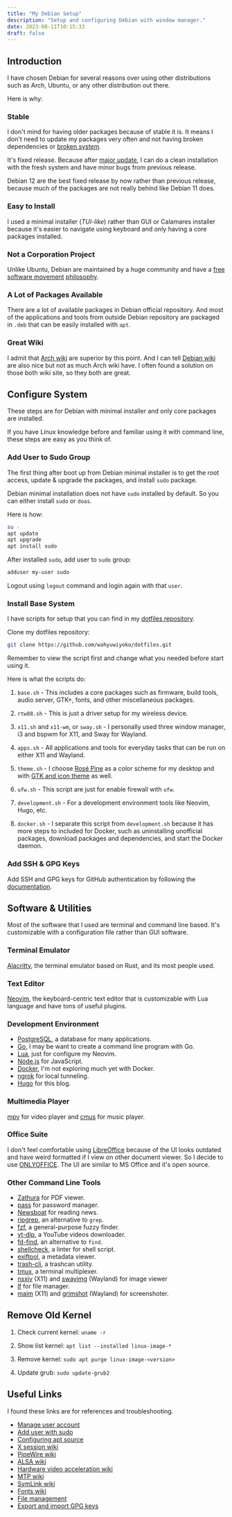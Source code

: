 ```yaml
---
title: "My Debian Setup"
description: "Setup and configuring Debian with window manager."
date: 2023-08-11T10:15:33
draft: false
---
```


## Introduction

I have chosen Debian for several reasons over using other
distributions such as Arch, Ubuntu, or any other distribution out there.

Here is why:

### Stable

I don't mind for having older packages because of stable it is. It means I
don't need to update my packages very often and not having broken dependencies
or [broken system](https://wiki.debian.org/DontBreakDebian).

It's fixed release. Because after
[major update](https://wiki.debian.org/DebianReleases), I can do a
clean installation with the fresh system and have minor bugs from
previous release.

Debian 12 are the best fixed release by now rather than previous release,
because much of the packages are not really behind like Debian 11 does.

### Easy to Install

I used a minimal installer (_TUI-like_) rather than GUI or Calamares installer
because it's easier to navigate using keyboard and only having a core packages
installed.

### Not a Corporation Project

Unlike Ubuntu, Debian are maintained by a huge community and have a
[free software movement](https://www.gnu.org/philosophy/free-software-intro.html)
[philosophy](https://www.debian.org/intro/philosophy).

### A Lot of Packages Available

There are a lot of available packages in Debian official repository. And most
of the applications and tools from outside Debian repository are packaged in
`.deb` that can be easily installed with `apt`.

### Great Wiki

I admit that [Arch wiki](https://wiki.archlinux.org/) are superior by this
point. And I can tell [Debian wiki](https://wiki.debian.org/) are also nice
but not as much Arch wiki have. I often found a solution on those both
wiki site, so they both are great.

## Configure System

These steps are for Debian with minimal installer and only core packages are
installed.

If you have Linux knowledge before and familiar using it with command line,
these steps are easy as you think of.

### Add User to Sudo Group

The first thing after boot up from Debian minimal installer is to get
the root access, update & upgrade the packages, and install `sudo` package.

Debian minimal installation does not have `sudo` installed by default.
So you can either install `sudo` or `doas`.

Here is how:

```sh
su -
apt update
apt upgrade
apt install sudo
```

After installed `sudo`, add user to `sudo` group:

```sh
adduser my-user sudo
```

Logout using `logout` command and login again with that `user`.

### Install Base System

I have scripts for setup that you can find in my
[dotfiles repository](https://github.com/wahyuwiyoko/dotfiles/tree/main/setup).

Clone my dotfiles repository:

```sh
git clone https://github.com/wahyuwiyoko/dotfiles.git
```

Remember to view the script first and change what you needed before start
using it.

Here is what the scripts do:

1. `base.sh` - This includes a core packages such as firmware, build tools,
audio server, GTK+, fonts, and other miscellaneous packages.

2. `rtw88.sh` - This is just a driver setup for my wireless device.

3. `x11.sh` and `x11-wm`, or `sway.sh` - I personally used three window manager,
i3 and bspwm for X11, and Sway for Wayland.

4. `apps.sh` - All applications and tools for everyday tasks that can be run on
either X11 and Wayland.

5. `theme.sh` - I choose [Rosé Pine](https://rosepinetheme.com/) as a color
scheme for my desktop and with
[GTK and icon theme](https://github.com/rose-pine/gtk) as well.

6. `ufw.sh` - This script are just for enable firewall with `ufw`.

7. `development.sh` - For a development environment tools like Neovim, Hugo, etc.

8. `docker.sh` - I separate this script from `development.sh` because it
has more steps to included for Docker, such as uninstalling unofficial
packages, download packages and dependencies, and start the Docker daemon.

### Add SSH & GPG Keys

Add SSH and GPG keys for GitHub authentication by following
the [documentation](https://docs.github.com/en/authentication).

## Software & Utilities

Most of the software that I used are terminal and command line based. It's
customizable with a configuration file rather than GUI software.

### Terminal Emulator

[Alacritty](https://alacritty.org/), the terminal emulator based on Rust, and
its most people used.

### Text Editor

[Neovim](https://neovim.io/), the keyboard-centric text editor that is
customizable with Lua language and have tons of useful plugins.

### Development Environment

- [PostgreSQL](https://www.postgresql.org/), a database for many applications.
- [Go](https://go.dev/), I may be want to create a command line program with Go.
- [Lua](https://www.lua.org/), just for configure my Neovim.
- [Node.js](https://nodejs.org/) for JavaScript.
- [Docker](https://www.docker.com/), I'm not exploring much yet with Docker.
- [ngrok](https://ngrok.com/) for local tunneling.
- [Hugo](https://gohugo.io/) for this blog.

### Multimedia Player

[mpv](https://mpv.io/) for video player and
[cmus](https://cmus.github.io/) for music player.

### Office Suite

I don't feel comfortable using [LibreOffice](https://www.libreoffice.org/)
because of the UI looks outdated and have weird formatted if I view on other
document viewer. So I decide to use [ONLYOFFICE](https://www.onlyoffice.com/).
The UI are similar to MS Office and it's open source.

### Other Command Line Tools

- [Zathura](https://git.pwmt.org/pwmt/zathura) for PDF viewer.
- [pass](https://www.passwordstore.org/) for password manager.
- [Newsboat](https://newsboat.org/) for reading news.
- [ripgrep](https://github.com/BurntSushi/ripgrep), an alternative to `grep`.
- [fzf](https://github.com/junegunn/fzf), a general-purpose fuzzy finder.
- [yt-dlp](https://github.com/yt-dlp/yt-dlp), a YouTube videos downloader.
- [fd-find](https://github.com/sharkdp/fd), an alternative to `find`.
- [shellcheck](https://www.shellcheck.net/), a linter for shell script.
- [exiftool](https://exiftool.org/), a metadata viewer.
- [trash-cli](https://github.com/andreafrancia/trash-cli), a trashcan utility.
- [tmux](https://tmux.github.io/), a terminal multiplexer.
- [nsxiv](https://codeberg.org/nsxiv/nsxiv) (X11)
  and [swayimg](https://github.com/artemsen/swayimg) (Wayland) for image viewer
- [lf](https://github.com/gokcehan/lf) for file manager.
- [maim](https://github.com/naelstrof/maim) (X11)
  and [grimshot](https://www.mankier.com/1/grimshot) (Wayland) for screenshoter.

## Remove Old Kernel

1. Check current kernel: `uname -r`

2. Show list kernel: `apt list --installed linux-image-*`

3. Remove kernel: `sudo apt purge linux-image-<version>`

4. Update grub: `sudo update-grub2`

## Useful Links

I found these links are for references and troubleshooting.

- [Manage user account](https://wiki.debian.org/UserAccounts)
- [Add user with sudo](https://wiki.debian.org/sudo)
- [Configuring apt source](https://wiki.debian.org/SourcesList)
- [X session wiki](https://wiki.debian.org/Xsession)
- [PipeWire wiki](https://wiki.debian.org/PipeWire)
- [ALSA wiki](https://wiki.debian.org/ALSA)
- [Hardware video acceleration wiki](https://wiki.debian.org/HardwareVideoAcceleration)
- [MTP wiki](https://wiki.debian.org/mtp)
- [SymLink wiki](https://wiki.debian.org/SymLink)
- [Fonts wiki](https://wiki.debian.org/Fonts)
- [File management](https://wiki.debian.org/CommandsFileManager)
- [Export and import GPG keys](https://wiki.debian.org/EvolutionSecurity)
